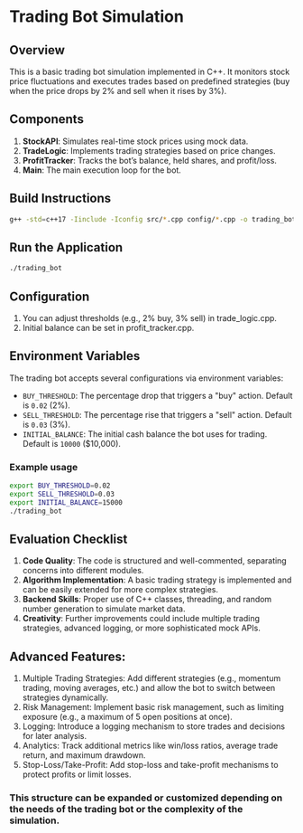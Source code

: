 # Trading Bot Simulation

## Overview
This is a basic trading bot simulation implemented in C++. It monitors stock price fluctuations and executes trades based on predefined strategies (buy when the price drops by 2% and sell when it rises by 3%).

## Components
1. **StockAPI**: Simulates real-time stock prices using mock data.
2. **TradeLogic**: Implements trading strategies based on price changes.
3. **ProfitTracker**: Tracks the bot’s balance, held shares, and profit/loss.
4. **Main**: The main execution loop for the bot.

## Build Instructions
```bash
g++ -std=c++17 -Iinclude -Iconfig src/*.cpp config/*.cpp -o trading_bot -lfmt -pthread
```

## Run the Application
```bash
./trading_bot
```

## Configuration
1.  You can adjust thresholds (e.g., 2% buy, 3% sell) in trade_logic.cpp.
2. Initial balance can be set in profit_tracker.cpp.

## Environment Variables

The trading bot accepts several configurations via environment variables:

- `BUY_THRESHOLD`: The percentage drop that triggers a "buy" action. Default is `0.02` (2%).
- `SELL_THRESHOLD`: The percentage rise that triggers a "sell" action. Default is `0.03` (3%).
- `INITIAL_BALANCE`: The initial cash balance the bot uses for trading. Default is `10000` ($10,000).

### Example usage

```bash
export BUY_THRESHOLD=0.02
export SELL_THRESHOLD=0.03
export INITIAL_BALANCE=15000
./trading_bot
```

## Evaluation Checklist
1. **Code Quality**: The code is structured and well-commented, separating concerns into different modules.
2. **Algorithm Implementation**: A basic trading strategy is implemented and can be easily extended for more complex strategies.
3. **Backend Skills**: Proper use of C++ classes, threading, and random number generation to simulate market data.
4. **Creativity**: Further improvements could include multiple trading strategies, advanced logging, or more sophisticated mock APIs.


## Advanced Features:
1. Multiple Trading Strategies: Add different strategies (e.g., momentum trading, moving averages, etc.) and allow the bot to switch between strategies dynamically.
2. Risk Management: Implement basic risk management, such as limiting exposure (e.g., a maximum of 5 open positions at once).
3. Logging: Introduce a logging mechanism to store trades and decisions for later analysis.
4. Analytics: Track additional metrics like win/loss ratios, average trade return, and maximum drawdown.
5. Stop-Loss/Take-Profit: Add stop-loss and take-profit mechanisms to protect profits or limit losses.



### This structure can be expanded or customized depending on the needs of the trading bot or the complexity of the simulation.
